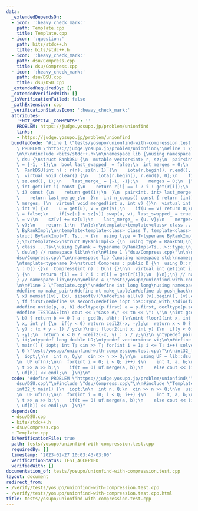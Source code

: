 ```yaml
---
data:
  _extendedDependsOn:
  - icon: ':heavy_check_mark:'
    path: Template.cpp
    title: Template.cpp
  - icon: ':question:'
    path: bits/stdc++.h
    title: bits/stdc++.h
  - icon: ':heavy_check_mark:'
    path: dsu/Compress.cpp
    title: dsu/Compress.cpp
  - icon: ':heavy_check_mark:'
    path: dsu/DSU.cpp
    title: dsu/DSU.cpp
  _extendedRequiredBy: []
  _extendedVerifiedWith: []
  _isVerificationFailed: false
  _pathExtension: cpp
  _verificationStatusIcon: ':heavy_check_mark:'
  attributes:
    '*NOT_SPECIAL_COMMENTS*': ''
    PROBLEM: https://judge.yosupo.jp/problem/unionfind
    links:
    - https://judge.yosupo.jp/problem/unionfind
  bundledCode: "#line 1 \"tests/yosupo/unionfind-with-compression.test.cpp\"\n#define\
    \ PROBLEM \"https://judge.yosupo.jp/problem/unionfind\"\n#line 1 \"dsu/DSU.cpp\"\
    \n\n\n#include <bits/stdc++.h>\n\nnamespace lib {\nusing namespace std;\nnamespace\
    \ dsu {\nstruct RankDSU {\n  mutable vector<int> r, sz;\n  pair<int, int> last_merge_\
    \ = {-1, -1};\n  bool last_swapped_ = false;\n  int merges = 0;\n  RankDSU() {}\n\
    \  RankDSU(int n) : r(n), sz(n, 1) {\n    iota(r.begin(), r.end(), 0);\n  }\n\
    \  virtual void clear() {\n    iota(r.begin(), r.end(), 0);\n    fill(sz.begin(),\
    \ sz.end(), 1);\n    last_merge_ = {-1, -1};\n    merges = 0;\n  }\n  virtual\
    \ int get(int i) const {\n    return r[i] == i ? i : get(r[i]);\n  }\n  int operator[](int\
    \ i) const {\n    return get(i);\n  }\n  pair<int, int> last_merge() const {\n\
    \    return last_merge_;\n  }\n  int n_comps() const { return (int)r.size() -\
    \ merges; }\n  virtual void merged(int u, int v) {}\n  virtual int merge(int u,\
    \ int v) {\n    u = get(u), v = get(v);\n    if(u == v) return 0;\n    last_swapped_\
    \ = false;\n    if(sz[u] > sz[v]) swap(u, v), last_swapped_ = true;\n    r[u]\
    \ = v;\n    sz[v] += sz[u];\n    last_merge_ = {u, v};\n    merges++;\n    merged(u,\
    \ v);\n    return 1;\n  }\n};\n\ntemplate<template<class> class ...Ts>\nstruct\
    \ ByRankImpl;\n\ntemplate<template<class> class T, template<class> class ...Ts>\n\
    struct ByRankImpl<T, Ts...> {\n  using type = T<typename ByRankImpl<Ts...>::type>;\n\
    };\n\ntemplate<>\nstruct ByRankImpl<> {\n  using type = RankDSU;\n};\n\ntemplate<template<class>\
    \ class ...Ts>\nusing ByRank = typename ByRankImpl<Ts...>::type;\n} // namespace\
    \ dsu\n} // namespace lib\n\n\n\n#line 1 \"dsu/Compress.cpp\"\n\n\n#line 4 \"\
    dsu/Compress.cpp\"\n\nnamespace lib {\nusing namespace std;\nnamespace dsu {\n\
    \ntemplate<typename D>\nstruct Compress : public D {\n  using D::r;\n\n  Compress()\
    \ : D() {}\n  Compress(int n) : D(n) {}\n\n  virtual int get(int i) const override\
    \ {\n    return r[i] == i ? i : r[i] = get(r[i]);\n  }\n};\n} // namespace dsu\n\
    } // namespace lib\n\n\n\n#line 4 \"tests/yosupo/unionfind-with-compression.test.cpp\"\
    \n\n#line 2 \"Template.cpp\"\n#define int long long\nusing namespace std;\n \n\
    #define mp make_pair\n#define mt make_tuple\n#define pb push_back\n#define ms(v,\
    \ x) memset((v), (x), sizeof(v))\n#define all(v) (v).begin(), (v).end()\n#define\
    \ ff first\n#define ss second\n#define iopt ios::sync_with_stdio(false); cin.tie(0)\n\
    #define untie(p, a, b) decltype(p.first) a = p.first, decltype(p.second) b = p.second\n\
    #define TESTCASE(tn) cout << \"Case #\" << tn << \": \"\n \nint gcd(int a, int\
    \ b) { return b == 0 ? a : gcd(b, a%b); }\n\nint floor2(int x, int y);\nint ceil2(int\
    \ x, int y) {\n  if(y < 0) return ceil2(-x, -y);\n  return x < 0 ? -floor2(-x,\
    \ y) : (x + y - 1) / y;\n}\nint floor2(int x, int y) {\n  if(y < 0) return floor2(-x,\
    \ -y);\n  return x < 0 ? -ceil2(-x, y) : x / y;\n}\n \ntypedef pair<int, int>\
    \ ii;\ntypedef long double LD;\ntypedef vector<int> vi;\n\n#define TC_MAIN int32_t\
    \ main() { iopt; int T; cin >> T; for(int i = 1; i <= T; i++) solve(i); }\n#line\
    \ 6 \"tests/yosupo/unionfind-with-compression.test.cpp\"\n\nint32_t main() {\n\
    \  iopt;\n\n  int n, Q;\n  cin >> n >> Q;\n\n  using UF = lib::dsu::ByRank<lib::dsu::Compress>;\n\
    \n  UF uf(n);\n\n  for(int i = 0; i < Q; i++) {\n    int t, a, b;\n    cin >>\
    \ t >> a >> b;\n    if(t == 0) uf.merge(a, b);\n    else cout << (int)(uf[a] ==\
    \ uf[b]) << endl;\n  }\n}\n"
  code: "#define PROBLEM \"https://judge.yosupo.jp/problem/unionfind\"\n#include \"\
    dsu/DSU.cpp\"\n#include \"dsu/Compress.cpp\"\n\n#include \"Template.cpp\"\n\n\
    int32_t main() {\n  iopt;\n\n  int n, Q;\n  cin >> n >> Q;\n\n  using UF = lib::dsu::ByRank<lib::dsu::Compress>;\n\
    \n  UF uf(n);\n\n  for(int i = 0; i < Q; i++) {\n    int t, a, b;\n    cin >>\
    \ t >> a >> b;\n    if(t == 0) uf.merge(a, b);\n    else cout << (int)(uf[a] ==\
    \ uf[b]) << endl;\n  }\n}"
  dependsOn:
  - dsu/DSU.cpp
  - bits/stdc++.h
  - dsu/Compress.cpp
  - Template.cpp
  isVerificationFile: true
  path: tests/yosupo/unionfind-with-compression.test.cpp
  requiredBy: []
  timestamp: '2023-02-27 10:03:43-03:00'
  verificationStatus: TEST_ACCEPTED
  verifiedWith: []
documentation_of: tests/yosupo/unionfind-with-compression.test.cpp
layout: document
redirect_from:
- /verify/tests/yosupo/unionfind-with-compression.test.cpp
- /verify/tests/yosupo/unionfind-with-compression.test.cpp.html
title: tests/yosupo/unionfind-with-compression.test.cpp
---
```

